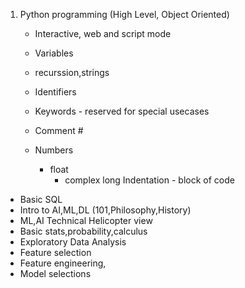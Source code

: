 1. Python programming (High Level, Object Oriented)
   * Interactive, web and script mode
   * Variables
   * recurssion,strings
   * Identifiers
   * Keywords - reserved for special usecases
   * Comment #
   
   * Numbers
     * float
	    * complex
	long
Indentation - block of code
- Basic SQL
- Intro to AI,ML,DL (101,Philosophy,History)
- ML,AI Technical Helicopter view
- Basic stats,probability,calculus
- Exploratory Data Analysis
- Feature selection
- Feature engineering,
- Model selections
